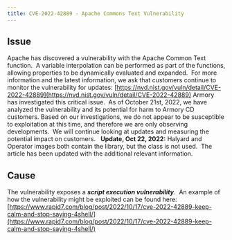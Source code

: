 ```yaml
---
title: CVE-2022-42889 - Apache Commons Text Vulnerability
---
```


## Issue
Apache has discovered a vulnerability with the Apache Common Text function.  A variable interpolation can be performed as part of the functions, allowing properties to be dynamically evaluated and expanded.  For more information and the latest information, we ask that customers continue to monitor the vulnerability for updates:
[https://nvd.nist.gov/vuln/detail/CVE-2022-42889](https://nvd.nist.gov/vuln/detail/CVE-2022-42889)
Armory has investigated this critical issue.  As of October 21st, 2022, we have analyzed the vulnerability and its potential for harm to Armory CD customers.
Based on our investigations, we do not appear to be susceptible to exploitation at this time, and therefore we are only observing developments.  We will continue looking at updates and measuring the potential impact on customers.
 
**Update, Oct 22, 2022:**
Halyard and Operator images both contain the library, but the class is not used.  The article has been updated with the additional relevant information.

## Cause
The vulnerability exposes a ***script execution vulnerability***. 
An example of how the vulnerability might be exploited can be found here:[https://www.rapid7.com/blog/post/2022/10/17/cve-2022-42889-keep-calm-and-stop-saying-4shell/](https://www.rapid7.com/blog/post/2022/10/17/cve-2022-42889-keep-calm-and-stop-saying-4shell/)

